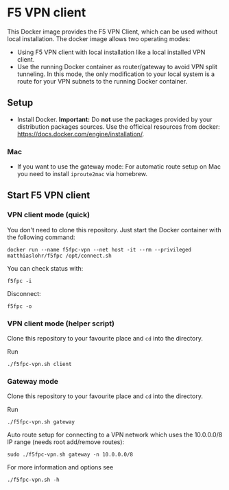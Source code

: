 
# F5 VPN client

This Docker image provides the F5 VPN Client, which can be used without local installation.
The docker image allows two operating modes:

* Using F5 VPN client with local installation like a local installed VPN client.
* Use the running Docker container as router/gateway to avoid VPN split tunneling.
  In this mode, the only modification to your local system is a route for your VPN subnets to the running Docker container.


## Setup

* Install Docker. **Important:** Do **not** use the packages provided by your
  distribution packages sources.
  Use the officical resources from docker: https://docs.docker.com/engine/installation/.


### Mac

* If you want to use the gateway mode:
  For automatic route setup on Mac you need to install ```iproute2mac``` via homebrew.


## Start F5 VPN client

### VPN client mode (quick)

You don't need to clone this repository.
Just start the Docker container with the following command:
```
docker run --name f5fpc-vpn --net host -it --rm --privileged matthiaslohr/f5fpc /opt/connect.sh
```

You can check status with:
```
f5fpc -i
```

Disconnect:
```
f5fpc -o
```


### VPN client mode (helper script)

Clone this repository to your favourite place and ```cd``` into the directory.

Run
```
./f5fpc-vpn.sh client
```


### Gateway mode

Clone this repository to your favourite place and ```cd``` into the directory.

Run
```
./f5fpc-vpn.sh gateway
```

Auto route setup for connecting to a VPN network which uses the 10.0.0.0/8 IP range (needs root add/remove routes):
```
sudo ./f5fpc-vpn.sh gateway -n 10.0.0.0/8
```

For more information and options see
```
./f5fpc-vpn.sh -h
```

